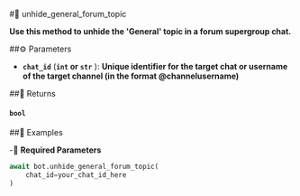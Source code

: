 #🔧 unhide_general_forum_topic

**Use this method to unhide the 'General' topic in a forum supergroup chat.**

##⚙️ Parameters

- **`chat_id`** (**`int` or `str`** ): **Unique identifier for the target chat or username of the target channel (in the format @channelusername)**

##📲 Returns

#### `bool`

##📀 Examples

-🪫 **Required Parameters**

```python
await bot.unhide_general_forum_topic(
    chat_id=your_chat_id_here
)
```
